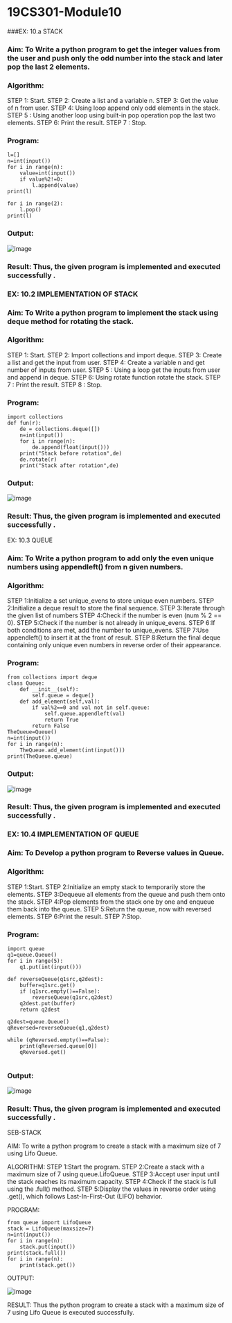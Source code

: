 # 19CS301-Module10
###EX: 10.a  STACK

### Aim: To Write a python program to get the integer values from the user and push only the odd number into the stack and later pop the last 2 elements.

### Algorithm:
STEP 1: Start.
STEP 2: Create a list and a variable n.
STEP 3: Get the value of n from user.
STEP 4: Using loop append only odd elements in the stack.
STEP 5 : Using another loop using built-in pop operation pop the last two elements.
STEP 6: Print the result.
STEP 7 : Stop.

### Program:
```
l=[]
n=int(input())
for i in range(n):
    value=int(input())
    if value%2!=0:
        l.append(value)
print(l)

for i in range(2):
    l.pop()
print(l)
```
### Output:
 ![image](https://github.com/user-attachments/assets/d2ce0434-7594-41af-ba20-3d7ecf9e0d93)

### Result: Thus, the given program is implemented and executed successfully .
 


### EX: 10.2 IMPLEMENTATION OF STACK

### Aim: To Write a python program to implement the stack using deque method for rotating the stack.

### Algorithm:

STEP 1: Start.
STEP 2: Import collections and import deque.
STEP 3: Create a list and get the input from user.
STEP 4: Create a variable n and get number of inputs from user.
STEP 5 : Using a loop get the inputs from user and append in deque.
STEP 6: Using rotate function rotate the stack.
STEP 7 : Print the result. 
STEP 8 : Stop.

### Program: 
```
import collections
def fun(r):
    de = collections.deque([])
    n=int(input())
    for i in range(n):
        de.append(float(input()))
    print("Stack before rotation",de)
    de.rotate(r)
    print("Stack after rotation",de)

```
### Output:
![image](https://github.com/user-attachments/assets/f42c4ec6-578c-418a-8f66-cf70abe7dc54)

### Result: Thus, the given program is implemented and executed successfully .
 


EX: 10.3 QUEUE

### Aim: To Write a python program to add only the even unique numbers using appendleft() from n given numbers. 

### Algorithm:
STEP 1:Initialize a set unique_evens to store unique even numbers.
STEP 2:Initialize a deque result to store the final sequence.
STEP 3:Iterate through the given list of numbers
STEP 4:Check if the number is even (num % 2 == 0).
STEP 5:Check if the number is not already in unique_evens.
STEP 6:If both conditions are met, add the number to unique_evens.
STEP 7:Use appendleft() to insert it at the front of result.
STEP 8:Return the final deque containing only unique even numbers in reverse order of their appearance.

### Program:
```
from collections import deque
class Queue:
    def __init__(self):
        self.queue = deque()
    def add_element(self,val):
        if val%2==0 and val not in self.queue:
            self.queue.appendleft(val)
            return True
        return False
TheQueue=Queue()
n=int(input())
for i in range(n):
    TheQueue.add_element(int(input()))
print(TheQueue.queue)

```

### Output:
![image](https://github.com/user-attachments/assets/de6e3e09-b10b-42d4-9faf-32fcf990f29a)
 
### Result: Thus, the given program is implemented and executed successfully .


### EX: 10.4 IMPLEMENTATION OF QUEUE

### Aim: To Develop a python program to Reverse values in Queue.

### Algorithm:

STEP 1:Start.
STEP 2:Initialize an empty stack to temporarily store the elements.
STEP 3:Dequeue all elements from the queue and push them onto the stack.
STEP 4:Pop elements from the stack one by one and enqueue them back into the queue.
STEP 5:Return the queue, now with reversed elements.
STEP 6:Print the result.
STEP 7:Stop.

### Program:
```
import queue
q1=queue.Queue()
for i in range(5):
    q1.put(int(input()))
    
def reverseQueue(q1src,q2dest):
    buffer=q1src.get()
    if (q1src.empty()==False):
        reverseQueue(q1src,q2dest)
    q2dest.put(buffer)
    return q2dest
    
q2dest=queue.Queue()
qReversed=reverseQueue(q1,q2dest)

while (qReversed.empty()==False):
    print(qReversed.queue[0])
    qReversed.get()
 
```
### Output:
![image](https://github.com/user-attachments/assets/f8e67e5a-a732-4987-a55f-4e7429e8bd98)

### Result: Thus, the given program is implemented and executed successfully .
 
SEB-STACK

AIM:
To write a python program to create a stack with a maximum size of 7 using Lifo Queue. 

ALGORITHM:
STEP 1:Start the program.
STEP 2:Create a stack with a maximum size of 7 using queue.LifoQueue.
STEP 3:Accept user input until the stack reaches its maximum capacity.
STEP 4:Check if the stack is full using the .full() method.
STEP 5:Display the values in reverse order using .get(), which follows Last-In-First-Out (LIFO) 
behavior.

PROGRAM:

```
from queue import LifoQueue
stack = LifoQueue(maxsize=7)
n=int(input())
for i in range(n):
    stack.put(input())
print(stack.full())
for i in range(n):
    print(stack.get())
```

OUTPUT:

![image](https://github.com/user-attachments/assets/6637fb74-8346-4981-9950-31c86cc548fb)

RESULT:
Thus the python program to create a stack with a maximum size of 7 using Lifo Queue is executed 
successfully.

